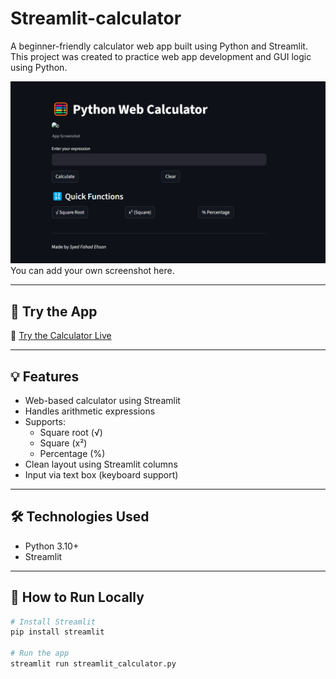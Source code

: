 # Streamlit-calculator
A beginner-friendly calculator web app built using Python and Streamlit.
This project was created to practice web app development and GUI logic using Python.

![App Screenshot](Screenshot.png) 
You can add your own screenshot here.

---

## 🚀 Try the App

🚀 [Try the Calculator Live](https://app-calculator-oxybxkjqer7twoo8byptpq.streamlit.app)

---

## 💡 Features

- Web-based calculator using Streamlit
- Handles arithmetic expressions
- Supports:
  - Square root (√)
  - Square (x²)
  - Percentage (%)
- Clean layout using Streamlit columns
- Input via text box (keyboard support)

---

## 🛠️ Technologies Used

- Python 3.10+
- Streamlit

---

## 🔧 How to Run Locally

```bash
# Install Streamlit
pip install streamlit

# Run the app
streamlit run streamlit_calculator.py
